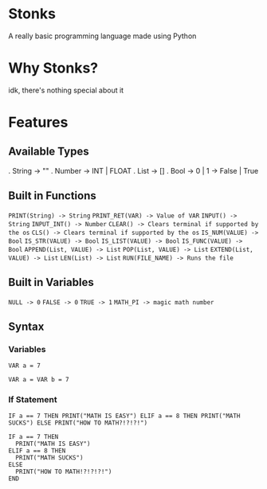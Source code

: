 # Stonks

A really basic programming language made using Python

# Why Stonks?

idk, there's nothing special about it

# Features

## Available Types

  . String -> ""
  . Number -> INT | FLOAT
  . List -> []
  . Bool -> 0 | 1 -> False | True

## Built in Functions

  `PRINT(String) -> String`
  `PRINT_RET(VAR) -> Value of VAR`
  `INPUT() -> String`
  `INPUT_INT() -> Number`
  `CLEAR() -> Clears terminal if supported by the os`
  `CLS() -> Clears terminal if supported by the os`
  `IS_NUM(VALUE) -> Bool`
  `IS_STR(VALUE) -> Bool`
  `IS_LIST(VALUE) -> Bool`
  `IS_FUNC(VALUE) -> Bool`
  `APPEND(List, VALUE) -> List`
  `POP(List, VALUE) -> List`
  `EXTEND(List, VALUE) -> List`
  `LEN(List) -> List`
  `RUN(FILE_NAME) -> Runs the file`

## Built in Variables

  `NULL -> 0`
  `FALSE -> 0`
  `TRUE -> 1`
  `MATH_PI -> magic math number`
  
## Syntax
  
### Variables
  
```
VAR a = 7
```

```
VAR a = VAR b = 7
```

### If Statement

```
IF a == 7 THEN PRINT("MATH IS EASY") ELIF a == 8 THEN PRINT("MATH SUCKS") ELSE PRINT("HOW TO MATH?!?!?!")
```

```
IF a == 7 THEN
  PRINT("MATH IS EASY")
ELIF a == 8 THEN 
  PRINT("MATH SUCKS")
ELSE
  PRINT("HOW TO MATH!?!?!?!")
END
```

  

  

